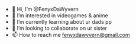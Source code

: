 - 👋 Hi, I’m @FenyxDaWyvern
- 👀 I’m interested in videogames & anime
- 🌱 I’m currently learning about ur dads pp
- 💞️ I’m looking to collaborate on ur sister
- 📫 How to reach me fenyxdawyvern@gmail.com

<!---
FenyxDaWyvern/FenyxDaWyvern is a ✨ special ✨ repository because its `README.md` (this file) appears on your GitHub profile.
You can click the Preview link to take a look at your changes.
--->
